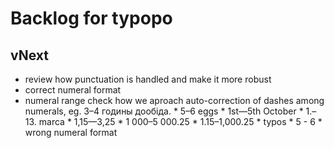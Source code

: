 # Backlog for typopo

## vNext
* review how punctuation is handled and make it more robust
* correct numeral format
* numeral range check how we aproach auto-correction of dashes among numerals, eg. 3–4 годины дообіда.
		* 5–6 eggs
		* 1st—5th October
		* 1.–13. marca
		* 1,15—3,25
		* 1 000–5 000.25
		* 1.15–1,000.25
		* typos
				* 5 - 6
				* wrong numeral format
